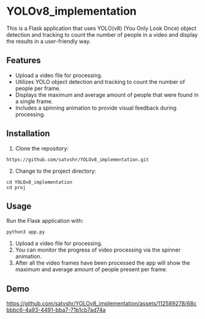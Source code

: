 # YOLOv8_implementation

This is a Flask application that uses YOLO(v8) (You Only Look Once) object detection and tracking to count the number of people in a video and display the results in a user-friendly way.

## Features

- Upload a video file for processing.
- Utilizes YOLO object detection and tracking to count the number of people per frame.
- Displays the maximum and average amount of people that were found in a single frame.
- Includes a spinning animation to provide visual feedback during processing.

## Installation

1. Clone the repository:

```
https://github.com/satvshr/YOLOv8_implementation.git
``` 


2. Change to the project directory:

```
cd YOLOv8_implementation
cd proj
```

## Usage

Run the Flask application with:

```
python3 app.py
```


1. Upload a video file for processing.
2. You can monitor the progress of video processing via the spinner animation.
3. After all the video frames have been processed the app will show the maximum and average amount of people present per frame.

## Demo
https://github.com/satvshr/YOLOv8_implementation/assets/112589278/68cbbbc6-4a93-4491-bba7-71b1cb7ad74a
